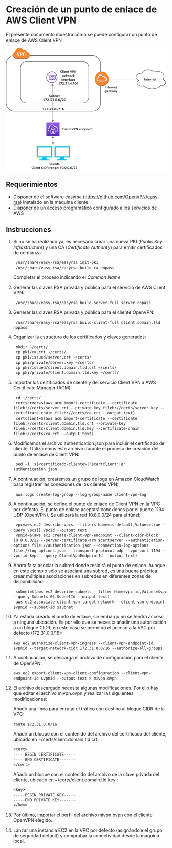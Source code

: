 # Creación de un punto de enlace de AWS Client VPN
El presente documento muestra cómo se puede configurar un punto de enlace de AWS Client VPN

![AWS Client VPN](/images/client-vpn.png)

## Requerimientos
* Disponer de el software easyrsa (https://github.com/OpenVPN/easy-rsa) instalado en la máquina cliente
* Disponer de un acceso programático configurado a los servicios de AWS

## Instrucciones
1. Si no se ha realizado ya, es necesario crear una nueva PKI (<em>Public Key Infrastructure</em>) y una CA (<em>Certificate Authority</em>) para emitir certificados de confianza.
    
        /usr/share/easy-rsa/easyrsa init-pki
        /usr/share/easy-rsa/easyrsa build-ca nopass
        
    Completar el proceso indicando el <em>Common Name</em>
    
2. Generar las claves RSA privada y pública para el servicio de AWS Client VPN:

        /usr/share/easy-rsa/easyrsa build-server-full server nopass
        
3. Generar las claves RSA privada y pública para el cliente OpenVPN:

        /usr/share/easy-rsa/easyrsa build-client-full client.domain.tld nopass 
    
3. Organizar la estructura de los certificados y claves generados:

        mkdir ~/certs/
        cp pki/ca.crt ~/certs/
        cp pki/issued/server.crt ~/certs/
        cp pki/private/server.key ~/certs/
        cp pki/issued/client.domain.tld.crt ~/certs/
        cp pki/private/client.domain.tld.key ~/certs/

        
4. Importar los certificados de cliente y del servicio Client VPN a AWS Certificate Manager (ACM):

        cd ~/certs/
        certserver=$(aws acm import-certificate --certificate fileb://certs/server.crt --private-key fileb://certs/server.key --certificate-chain fileb://certs/ca.crt --output text)
        certclient=$(aws acm import-certificate --certificate fileb://certs/client.domain.tld.crt --private-key fileb://certs/client.domain.tld.key --certificate-chain fileb://certs/ca.crt --output text)

5. Modificamos el archivo authentication.json para incluir el certificado del cliente. Utilizaremos este archivo durante el proceso de creación del punto de enlace de Client VPN:

        sed -i 's|<certificado-cliente>|'$certclient'|g' authentication.json

6. A continuación, crearemos un grupo de logs en Amazon CloudWatch para registrar las conexiones de los clientes VPN:

        aws logs create-log-group --log-group-name client-vpn-log

7. A continuación, se define el punto de enlace de Client VPN en la VPC por defecto. El punto de enlace aceptará conexiones por el puerto 1194 UDP (OpenVPN). Se utilizará la red 10.8.0.0/24 para el túnel:

        vpc=aws ec2 describe-vpcs --filters Name=is-default,Values=true --query Vpcs[].VpcId --output text
        vpnid=$(aws ec2 create-client-vpn-endpoint --client-cidr-block 10.8.0.0/22 --server-certificate-arn $certserver --authentication-options file://authentication.json --connection-log-options file://log-options.json --transport-protocol udp --vpn-port 1194 --vpc-id $vpc --query ClientVpnEndpointId --output text)

8. Ahora falta asociar la subred donde residirá el punto de enlace. Aunque en este ejemplo sólo se asociará una subred, es una buena práctica crear múltiples asociaciones en subredes en diferentes zonas de disponibilidad:
        
        subnet=$(aws ec2 describe-subnets --filter Name=vpc-id,Values=$vpc --query Subnets[0].SubnetId --output text)
        aws ec2 associate-client-vpn-target-network --client-vpn-endpoint $vpnid --subnet-id $subnet
        
10. Ya estaría creado el punto de enlace, sin embargo no se tendrá acceso a ninguna ubicación. Es por ello que se necesita añadir una autorización a un bloque CIDR; en este caso se permitirá el acceso a la VPC por defecto (172.31.0.0/16):

        aws ec2 authorize-client-vpn-ingress --client-vpn-endpoint-id $vpnid --target-network-cidr 172.31.0.0/16 --authorize-all-groups 

11. A continuación, se descarga el archivo de configuración para el cliente de OpenVPN:

        aws ec2 export-client-vpn-client-configuration --client-vpn-endpoint-id $vpnid --output text > mivpn.ovpn

13. El archivo descargado necesita algunas modificaciones. Por ello hay que editar el archivo mivpn.ovpn y realizar las siguientes modificaciones:

    Añadir una línea para enrutar el tráfico con destino al bloque CIDR de la VPC:
    
        route 172.31.0.0/16
        
    Añadir un bloque con el contenido del archivo del certificado del cliente, ubicado en ~/certs/client.domain.tld.crt :
        
        <cert>
        -----BEGIN CERTIFICATE-----
        -----END CERTIFICATE-------
        </cert>
 
    Añadir un bloque con el contenido del archivo de la clave privada del cliente, ubicado en ~/certs/client.domain.tld.key :
        
        <key>
        -----BEGIN PRIVATE KEY-----
        -----END PRIVATE KEY-------
        </key>
        
14. Por último, importar el perfil del archivo mivpn.ovpn con el cliente OpenVPN elegido.

15. Lanzar una instancia EC2 en la VPC por defecto (asignándole el grupo de seguridad default) y comprobar la conectividad desde la máquina local.  

